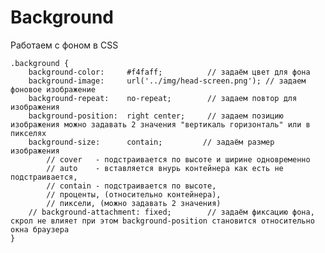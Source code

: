 # Background
Работаем с фоном в CSS

    .background {
        background-color:     #f4faff;          // задаём цвет для фона
        background-image:     url('../img/head-screen.png'); // задаем фоновое изображение
        background-repeat:    no-repeat;        // задаем повтор для изображения
        background-position:  right center;     // задаем позицию изображения можно задавать 2 значения "вертикаль горизонталь" или в пикселях
        background-size:      contain;         // задаём размер изображения
            // cover   - подстраивается по высоте и ширине одновременно
            // auto    - вставляется внурь контейнера как есть не подстраивается,
            // contain - подстраивается по высоте,
            // проценты, (относительно контейнера),
            // пиксели, (можно задавать 2 значения)
        // background-attachment: fixed;        // задаём фиксацию фона, скрол не влияет при этом background-position становится относительно окна браузера
    }
